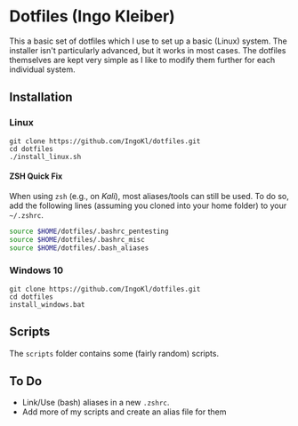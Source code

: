 # Dotfiles (Ingo Kleiber)

This a basic set of dotfiles which I use to set up a basic (Linux) system. The installer isn't particularly advanced, but it works in most cases.
The dotfiles themselves are kept very simple as I like to modify them further for each individual system.

## Installation

### Linux

```
git clone https://github.com/IngoKl/dotfiles.git
cd dotfiles
./install_linux.sh

```

#### ZSH Quick Fix

When using `zsh` (e.g., on *Kali*), most aliases/tools can still be used. 
To do so, add the following lines (assuming you cloned into your home folder) to your `~/.zshrc`.

```bash
source $HOME/dotfiles/.bashrc_pentesting
source $HOME/dotfiles/.bashrc_misc
source $HOME/dotfiles/.bash_aliases
```

### Windows 10

```
git clone https://github.com/IngoKl/dotfiles.git
cd dotfiles
install_windows.bat

```

## Scripts

The `scripts` folder contains some (fairly random) scripts.

## To Do

* Link/Use (bash) aliases in a new `.zshrc`.
* Add more of my scripts and create an alias file for them
